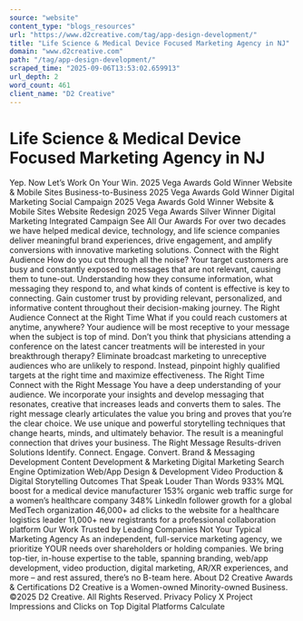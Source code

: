 ```yaml
---
source: "website"
content_type: "blogs_resources"
url: "https://www.d2creative.com/tag/app-design-development/"
title: "Life Science & Medical Device Focused Marketing Agency in NJ"
domain: "www.d2creative.com"
path: "/tag/app-design-development/"
scraped_time: "2025-09-06T13:53:02.659913"
url_depth: 2
word_count: 461
client_name: "D2 Creative"
---
```


# Life Science & Medical Device Focused Marketing Agency in NJ

Yep. Now Let’s Work On Your Win. 2025 Vega Awards Gold Winner Website & Mobile Sites Business-to-Business 2025 Vega Awards Gold Winner Digital Marketing Social Campaign 2025 Vega Awards Gold Winner Website & Mobile Sites Website Redesign 2025 Vega Awards Silver Winner Digital Marketing Integrated Campaign See All Our Awards For over two decades we have helped medical device, technology, and life science companies deliver meaningful brand experiences, drive engagement, and amplify conversions with innovative marketing solutions. Connect with the Right Audience How do you cut through all the noise? Your target customers are busy and constantly exposed to messages that are not relevant, causing them to tune-out. Understanding how they consume information, what messaging they respond to, and what kinds of content is effective is key to connecting. Gain customer trust by providing relevant, personalized, and informative content throughout their decision-making journey. The Right Audience Connect at the
Right Time What if you could reach customers at anytime, anywhere? Your audience will be most receptive to your message when the subject is top of mind. Don’t you think that physicians attending a conference on the latest cancer treatments will be interested in your breakthrough therapy? Eliminate broadcast marketing to unreceptive audiences who are unlikely to respond. Instead, pinpoint highly qualified targets at the right time and maximize effectiveness. The Right Time Connect with the
Right Message You have a deep understanding of your audience. We incorporate your insights and develop messaging that resonates, creative that increases leads and converts them to sales. The right message clearly articulates the value you bring and proves that you’re the clear choice. We use unique and powerful storytelling techniques that change hearts, minds, and ultimately behavior. The result is a meaningful connection that drives your business. The Right Message Results-driven Solutions Identify. Connect. Engage. Convert. Brand & Messaging Development Content Development & Marketing Digital Marketing Search Engine Optimization Web/App Design & Development Video Production & Digital Storytelling Outcomes That Speak Louder Than Words 933% MQL boost for a medical device manufacturer 153% organic web traffic surge for a women’s healthcare company 348% LinkedIn follower growth for a global MedTech organization 46,000+ ad clicks to the website for a healthcare logistics leader 11,000+ new registrants for a professional collaboration platform Our Work Trusted by Leading Companies Not Your Typical Marketing Agency As an independent, full-service marketing agency, we prioritize YOUR needs over shareholders or holding companies. We bring top-tier, in-house expertise to the table, spanning branding, web/app development, video production, digital marketing, AR/XR experiences, and more – and rest assured, there’s no B-team here. About D2 Creative Awards & Certifications D2 Creative is a Women-owned Minority-owned Business. ©2025 D2 Creative. All Rights Reserved. Privacy Policy X Project Impressions and Clicks on Top Digital Platforms Calculate